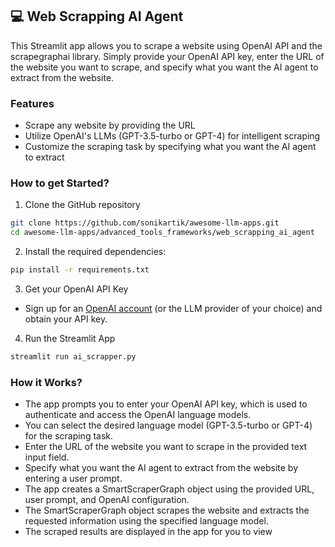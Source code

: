 ## 💻 Web Scrapping AI Agent
This Streamlit app allows you to scrape a website using OpenAI API and the scrapegraphai library. Simply provide your OpenAI API key, enter the URL of the website you want to scrape, and specify what you want the AI agent to extract from the website.

### Features
- Scrape any website by providing the URL
- Utilize OpenAI's LLMs (GPT-3.5-turbo or GPT-4) for intelligent scraping
- Customize the scraping task by specifying what you want the AI agent to extract

### How to get Started?

1. Clone the GitHub repository

```bash
git clone https://github.com/sonikartik/awesome-llm-apps.git
cd awesome-llm-apps/advanced_tools_frameworks/web_scrapping_ai_agent
```
2. Install the required dependencies:

```bash
pip install -r requirements.txt
```
3. Get your OpenAI API Key

- Sign up for an [OpenAI account](https://platform.openai.com/) (or the LLM provider of your choice) and obtain your API key.

4. Run the Streamlit App
```bash
streamlit run ai_scrapper.py
```

### How it Works?

- The app prompts you to enter your OpenAI API key, which is used to authenticate and access the OpenAI language models.
- You can select the desired language model (GPT-3.5-turbo or GPT-4) for the scraping task.
- Enter the URL of the website you want to scrape in the provided text input field.
- Specify what you want the AI agent to extract from the website by entering a user prompt.
- The app creates a SmartScraperGraph object using the provided URL, user prompt, and OpenAI configuration.
- The SmartScraperGraph object scrapes the website and extracts the requested information using the specified language model.
- The scraped results are displayed in the app for you to view
